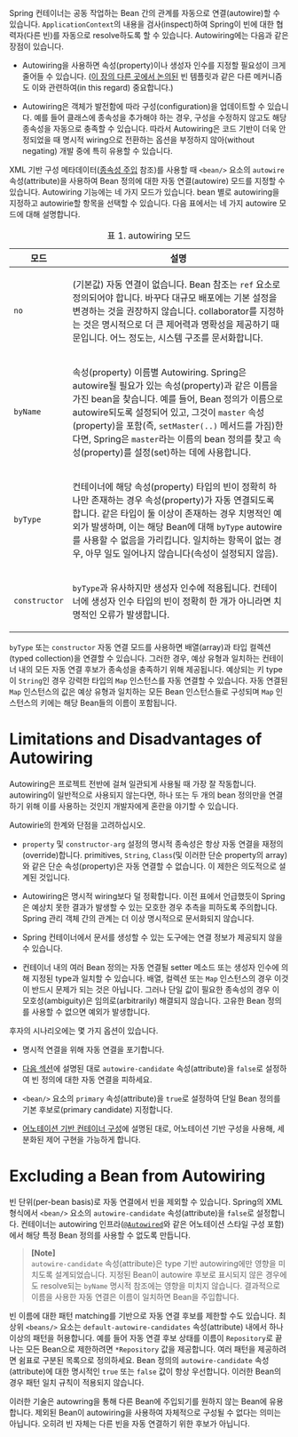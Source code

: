 <p>Spring 컨테이너는 공동 작업하는 Bean 간의 관계를 자동으로 연결(autowire)할 수 있습니다. <code>ApplicationContext</code>의 내용을 검사(inspect)하여 Spring이 빈에 대한 협력자(다른 빈)를 자동으로 resolve하도록 할 수 있습니다. Autowiring에는 다음과 같은 장점이 있습니다.</p>
<ul>
<li>
<p>Autowiring을 사용하면 속성(property)이나 생성자 인수를 지정할 필요성이 크게 줄어들 수 있습니다. (<a href="https://docs.spring.io/spring-framework/reference/core/beans/child-bean-definitions.html">이 장의 다른 곳에서 논의된</a> 빈 템플릿과 같은 다른 메커니즘도 이와 관련하여(in this regard) 중요합니다.)</p>
</li>
<li>
<p>Autowiring은 객체가 발전함에 따라 구성(configuration)을 업데이트할 수 있습니다. 예를 들어 클래스에 종속성을 추가해야 하는 경우,  구성을 수정하지 않고도 해당 종속성을 자동으로 충족할 수 있습니다. 따라서 Autowiring은 코드 기반이 더욱 안정되었을 때 명시적 wiring으로 전환하는 옵션을 부정하지 않아(without negating) 개발 중에 특히 유용할 수 있습니다.</p>
</li>
</ul>
<p>XML 기반 구성 메타데이터(<a href="https://docs.spring.io/spring-framework/reference/core/beans/dependencies/factory-collaborators.html">종속성 주입</a> 참조)를 사용할 때 <code>&lt;bean/&gt;</code> 요소의 <code>autowire</code> 속성(attribute)을 사용하여 Bean 정의에 대한 자동 연결(autowire) 모드를 지정할 수 있습니다. Autowiring 기능에는 네 가지 모드가 있습니다. bean 별로 autowiring을 지정하고 autowirie할 항목을 선택할 수 있습니다. 다음 표에서는 네 가지 autowire 모드에 대해 설명합니다.</p>
<table id="beans-factory-autowiring-modes-tbl" class="tableblock 프레임-모든 그리드-모든 스트레치">
<caption class="title">표 1. autowiring 모드</caption>




<thead>
<tr>
<th class="tableblock haalign-left valign-top">  모드  </th>
<th class="tableblock haalign-left valign-top">설명</th>
</tr>
</thead>
<tbody>
<tr>
<td class="tableblock haalign-left valign-top"><p class="tableblock"><code>no</code></p></td>
<td class="tableblock haalign-left valign-top"><p class="tableblock">(기본값) 자동 연결이 없습니다. Bean 참조는 <code>ref</code> 요소로 정의되어야 합니다. 바꾸다
   대규모 배포에는 기본 설정을 변경하는 것을 권장하지 않습니다.
   collaborator를 지정하는 것은 명시적으로 더 큰 제어력과 명확성을 제공하기 때문입니다. 어느 정도는,
   시스템 구조를 문서화합니다.</p></td>
</tr>
<tr>
<td class="tableblock haalign-left valign-top"><p class="tableblock"><code>byName</code></p></td>
<td class="tableblock haalign-left valign-top"><p class="tableblock">속성(property) 이름별 Autowiring. Spring은 autowire될 필요가 있는 속성(property)과 같은 이름을 가진 bean을 찾습니다. 예를 들어, Bean 정의가 이름으로 autowire되도록 설정되어 있고, 그것이 <code>master</code> 속성(property)을 포함(즉,
   <code>setMaster(..)</code> 메서드를 가짐)한다면, Spring은 <code>master</code>라는 이름의 bean 정의를 찾고 속성(property)를 설정(set)하는 데에 사용합니다. </p></td>
</tr>
<tr>
<td class="tableblock haalign-left valign-top"><p class="tableblock"><code>byType</code></p></td>
<td class="tableblock haalign-left valign-top"><p class="tableblock">컨테이너에 해당 속성(property) 타입의 빈이 정확히 하나만 존재하는 경우 속성(property)가 자동 연결되도록 합니다. 같은 타입이 둘 이상이 존재하는 경우 치명적인 예외가 발생하며, 이는 해당 Bean에 대해 <code>byType</code> autowire를 사용할 수 없음을 가리킵니다. 일치하는 항목이 없는 경우, 아무 일도 일어나지 않습니다(속성이 설정되지 않음).</p></td>
</tr>
<tr>
<td class="tableblock haalign-left valign-top"><p class="tableblock"><code>constructor</code></p></td>
<td class="tableblock haalign-left valign-top"><p class="tableblock"><code>byType</code>과 유사하지만 생성자 인수에 적용됩니다. 컨테이너에 생성자 인수 타입의 빈이 정확히 한 개가 아니라면 치명적인 오류가 발생합니다.</p></td>
</tr>
</tbody>
</table>
<p><code>byType</code> 또는 <code>constructor</code> 자동 연결 모드를 사용하면 배열(array)과 타입 컬렉션(typed collection)을 연결할 수 있습니다. 그러한 경우, 예상 유형과 일치하는 컨테이너 내의 모든 자동 연결 후보가 종속성을 충족하기 위해 제공됩니다. 예상되는 키 type이 <code>String</code>인 경우 강력한 타입의 <code>Map</code> 인스턴스를 자동 연결할 수 있습니다. 자동 연결된 <code>Map</code> 인스턴스의 값은 예상 유형과 일치하는 모든 Bean 인스턴스들로 구성되며 <code>Map</code> 인스턴스의 키에는 해당 Bean들의 이름이 포함됩니다.</p>
<h1 id="limitations-and-disadvantages-of-autowiring">Limitations and Disadvantages of Autowiring</h1>
<p>Autowiring은 프로젝트 전반에 걸쳐 일관되게 사용될 때 가장 잘 작동합니다. autowiring이 일반적으로 사용되지 않는다면, 하나 또는 두 개의 bean 정의만을 연결하기 위해 이를 사용하는 것인지 개발자에게 혼란을 야기할 수 있습니다.</p>
<p>Autowirie의 한계와 단점을 고려하십시오.</p>
<ul>
<li>
<p><code>property</code> 및 <code>constructor-arg</code> 설정의 명시적 종속성은 항상 자동 연결을 재정의(override)합니다. primitives, <code>String</code>, <code>Class</code>(및 이러한 단순 property의 array)와 같은 단순 속성(property)은 자동 연결할 수 없습니다. 이 제한은 의도적으로 설계된 것입니다.</p>
</li>
<li>
<p>Autowiring은 명시적 wiring보다 덜 정확합니다. 이전 표에서 언급했듯이 Spring은 예상치 못한 결과가 발생할 수 있는 모호한 경우 추측을 피하도록 주의합니다. Spring 관리 객체 간의 관계는 더 이상 명시적으로 문서화되지 않습니다.</p>
</li>
<li>
<p>Spring 컨테이너에서 문서를 생성할 수 있는 도구에는 연결 정보가 제공되지 않을 수 있습니다.</p>
</li>
<li>
<p>컨테이너 내의 여러 Bean 정의는 자동 연결될 setter 메소드 또는 생성자 인수에 의해 지정된 type과 일치할 수 있습니다. 배열, 컬렉션 또는 <code>Map</code> 인스턴스의 경우 이것이 반드시 문제가 되는 것은 아닙니다. 그러나 단일 값이 필요한 종속성의 경우 이 모호성(ambiguity)은 임의로(arbitrarily) 해결되지 않습니다. 고유한 Bean 정의를 사용할 수 없으면 예외가 발생합니다.</p>
</li>
</ul>
<p>후자의 시나리오에는 몇 가지 옵션이 있습니다.</p>
<ul>
<li>
<p>명시적 연결을 위해 자동 연결을 포기합니다.</p>
</li>
<li>
<p><a href="https://docs.spring.io/spring-framework/reference/core/beans/dependencies/factory-autowire.html#beans-factory-autowire-candidate">다음 섹션</a>에 설명된 대로 <code>autowire-candidate</code> 속성(attribute)을 <code>false</code>로 설정하여 빈 정의에 대한 자동 연결을 피하세요.</p>
</li>
<li>
<p><code>&lt;bean/&gt;</code> 요소의 <code>primary</code> 속성(attribute)을 <code>true</code>로 설정하여 단일 Bean 정의를 기본 후보로(primary candidate) 지정합니다.</p>
</li>
<li>
<p><a href="https://docs.spring.io/spring-framework/reference/core/beans/annotation-config.html">어노테이션 기반 컨테이너 구성</a>에 설명된 대로, 어노테이션 기반 구성을 사용해, 세분화된 제어 구현을 가능하게 합니다. </p>
</li>
</ul>
<h1 id="excluding-a-bean-from-autowiring">Excluding a Bean from Autowiring</h1>
<p>빈 단위(per-bean basis)로 자동 연결에서 빈을 제외할 수 있습니다. Spring의 XML 형식에서 <code>&lt;bean/&gt;</code> 요소의 <code>autowire-candidate</code> 속성(attribute)을 <code>false</code>로 설정합니다. 컨테이너는 autowiring 인프라(<a href="https://docs.spring.io/spring-framework/reference/core/beans/annotation-config/autowired.html"><code>@Autowired</code></a>와 같은 어노테이션 스타일 구성 포함)에서 해당 특정 Bean 정의를 사용할 수 없도록 만듭니다.</p>
<blockquote>
<p><strong>[Note]</strong><br>
<code>autowire-candidate</code> 속성(attribute)은 type 기반 autowiring에만 영향을 미치도록 설계되었습니다. 지정된 Bean이 autowire 후보로 표시되지 않은 경우에도 resolve되는 <code>byName</code> 명시적 참조에는 영향을 미치지 않습니다. 결과적으로 이름을 사용한 자동 연결은 이름이 일치하면 Bean을 주입합니다.</p>
</blockquote>
<p>빈 이름에 대한 패턴 matching를 기반으로 자동 연결 후보를 제한할 수도 있습니다. 최상위 <code>&lt;beans/&gt;</code> 요소는 <code>default-autowire-candidates</code> 속성(attribute) 내에서 하나 이상의 패턴을 허용합니다. 예를 들어 자동 연결 후보 상태를 이름이 <code>Repository</code>로 끝나는 모든 Bean으로 제한하려면 <code>*Repository</code> 값을 제공합니다. 여러 패턴을 제공하려면 쉼표로 구분된 목록으로 정의하세요. Bean 정의의 <code>autowire-candidate</code> 속성(attribute)에 대한 명시적인 <code>true</code> 또는 <code>false</code> 값이 항상 우선합니다. 이러한 Bean의 경우 패턴 일치 규칙이 적용되지 않습니다.</p>
<p>이러한 기술은 autowring을 통해 다른 Bean에 주입되기를 원하지 않는 Bean에 유용합니다. 제외된 Bean이 autowiring을 사용하여 자체적으로 구성될 수 없다는 의미는 아닙니다. 오히려 빈 자체는 다른 빈을 자동 연결하기 위한 후보가 아닙니다.</p>
